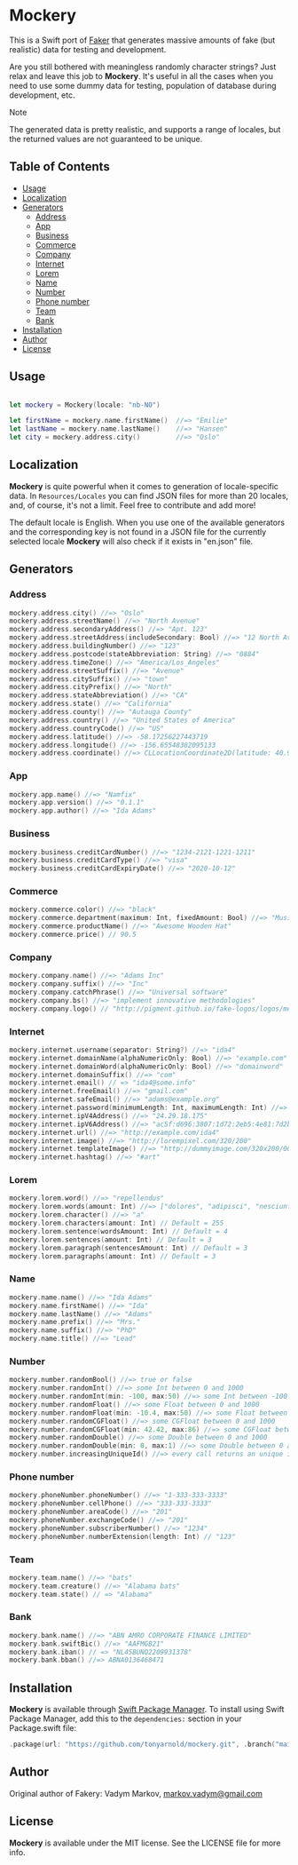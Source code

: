 # Mockery

This is a Swift port of [Faker](https://fakerjs.dev) that generates massive amounts of fake (but realistic) data for testing and development.

Are you still bothered with meaningless randomly character strings? Just relax and leave this job to **Mockery**. It's useful in all the cases when you need to use some dummy data for testing, population of database during development, etc.

> [!NOTE] 
> The generated data is pretty realistic, and supports a range of locales, but the returned values are not guaranteed to be unique.

## Table of Contents

* [Usage](#usage)
* [Localization](#localization)
* [Generators](#generators)
  * [Address](#address)
  * [App](#app)
  * [Business](#business)
  * [Commerce](#commerce)
  * [Company](#company)
  * [Internet](#internet)
  * [Lorem](#lorem)
  * [Name](#name)
  * [Number](#number)
  * [Phone number](#phone-number)
  * [Team](#team)
  * [Bank](#bank)
* [Installation](#installation)
* [Author](#author)
* [License](#license)

## Usage

```swift

let mockery = Mockery(locale: "nb-NO")

let firstName = mockery.name.firstName()  //=> "Emilie"
let lastName = mockery.name.lastName()    //=> "Hansen"
let city = mockery.address.city()         //=> "Oslo"
```

## Localization

**Mockery** is quite powerful when it comes to generation of locale-specific data. In `Resources/Locales` you can find JSON files for more than 20 locales, and, of course, it's not a limit. Feel free to contribute and add more!

The default locale is English. When you use one of the available generators and the corresponding key is not found in a JSON file for the currently selected locale **Mockery** will also check if it exists in "en.json" file.

## Generators

### Address

```swift
mockery.address.city() //=> "Oslo"
mockery.address.streetName() //=> "North Avenue"
mockery.address.secondaryAddress() //=> "Apt. 123"
mockery.address.streetAddress(includeSecondary: Bool) //=> "12 North Avenue"
mockery.address.buildingNumber() //=> "123"
mockery.address.postcode(stateAbbreviation: String) //=> "0884"
mockery.address.timeZone() //=> "America/Los_Angeles"
mockery.address.streetSuffix() //=> "Avenue"
mockery.address.citySuffix() //=> "town"
mockery.address.cityPrefix() //=> "North"
mockery.address.stateAbbreviation() //=> "CA"
mockery.address.state() //=> "California"
mockery.address.county() //=> "Autauga County"
mockery.address.country() //=> "United States of America"
mockery.address.countryCode() //=> "US"
mockery.address.latitude() //=> -58.17256227443719
mockery.address.longitude() //=> -156.65548382095133
mockery.address.coordinate() //=> CLLocationCoordinate2D(latitude: 40.97868, longitude: 29.09306)
```

### App

```swift
mockery.app.name() //=> "Namfix"
mockery.app.version() //=> "0.1.1"
mockery.app.author() //=> "Ida Adams"
```

### Business

```swift
mockery.business.creditCardNumber() //=> "1234-2121-1221-1211"
mockery.business.creditCardType() //=> "visa"
mockery.business.creditCardExpiryDate() //=> "2020-10-12"
```

### Commerce

```swift
mockery.commerce.color() //=> "black"
mockery.commerce.department(maximum: Int, fixedAmount: Bool) //=> "Music"
mockery.commerce.productName() //=> "Awesome Wooden Hat"
mockery.commerce.price() // 90.5
```

### Company

```swift
mockery.company.name() //=> "Adams Inc"
mockery.company.suffix() //=> "Inc"
mockery.company.catchPhrase() //=> "Universal software"
mockery.company.bs() //=> "implement innovative methodologies"
mockery.company.logo() // "http://pigment.github.io/fake-logos/logos/medium/color/1.png"
```

### Internet

```swift
mockery.internet.username(separator: String?) //=> "ida4"
mockery.internet.domainName(alphaNumericOnly: Bool) //=> "example.com"
mockery.internet.domainWord(alphaNumericOnly: Bool) //=> "domainword"
mockery.internet.domainSuffix() //=> "com"
mockery.internet.email() // => "ida4@some.info"
mockery.internet.freeEmail() //=> "gmail.com"
mockery.internet.safeEmail() //=> "adams@example.org"
mockery.internet.password(minimumLength: Int, maximumLength: Int) //=> "e2dddhwd1g5qhvhgfi"
mockery.internet.ipV4Address() //=> "24.29.18.175"
mockery.internet.ipV6Address() //=> "ac5f:d696:3807:1d72:2eb5:4e81:7d2b:e1df"
mockery.internet.url() //=> "http://example.com/ida4"
mockery.internet.image() //=> "http://lorempixel.com/320/200"
mockery.internet.templateImage() //=> "http://dummyimage.com/320x200/000000/ffffff"
mockery.internet.hashtag() //=> "#art"
```

### Lorem

```swift
mockery.lorem.word() //=> "repellendus"
mockery.lorem.words(amount: Int) //=> ["dolores", "adipisci", "nesciunt"]
mockery.lorem.character() //=> "a"
mockery.lorem.characters(amount: Int) // Default = 255
mockery.lorem.sentence(wordsAmount: Int) // Default = 4
mockery.lorem.sentences(amount: Int) // Default = 3
mockery.lorem.paragraph(sentencesAmount: Int) // Default = 3
mockery.lorem.paragraphs(amount: Int) // Default = 3
```

### Name

```swift
mockery.name.name() //=> "Ida Adams"
mockery.name.firstName() //=> "Ida"
mockery.name.lastName() //=> "Adams"
mockery.name.prefix() //=> "Mrs."
mockery.name.suffix() //=> "PhD"
mockery.name.title() //=> "Lead"
```

### Number

```swift
mockery.number.randomBool() //=> true or false
mockery.number.randomInt() //=> some Int between 0 and 1000
mockery.number.randomInt(min: -100, max:50) //=> some Int between -100 and 50
mockery.number.randomFloat() //=> some Float between 0 and 1000
mockery.number.randomFloat(min: -10.4, max:50) //=> some Float between -10.4 and 50
mockery.number.randomCGFloat() //=> some CGFloat between 0 and 1000
mockery.number.randomCGFloat(min: 42.42, max:86) //=> some CGFloat between -42.42 and 86
mockery.number.randomDouble() //=> some Double between 0 and 1000
mockery.number.randomDouble(min: 0, max:1) //=> some Double between 0 and 1
mockery.number.increasingUniqueId() //=> every call returns an unique int
```

### Phone number

```swift
mockery.phoneNumber.phoneNumber() //=> "1-333-333-3333"
mockery.phoneNumber.cellPhone() //=> "333-333-3333"
mockery.phoneNumber.areaCode() //=> "201"
mockery.phoneNumber.exchangeCode() //=> "201"
mockery.phoneNumber.subscriberNumber() //=> "1234"
mockery.phoneNumber.numberExtension(length: Int) // "123"
```

### Team

```swift
mockery.team.name() //=> "bats"
mockery.team.creature() //=> "Alabama bats"
mockery.team.state() // => "Alabama"
```

### Bank

```swift
mockery.bank.name() //=> "ABN AMRO CORPORATE FINANCE LIMITED"
mockery.bank.swiftBic() //=> "AAFMGB21"
mockery.bank.iban() // => "NL45BUNQ2209931378"
mockery.bank.bban() //=> ABNA0136468471
```

## Installation

**Mockery** is available through [Swift Package Manager](https://www.swift.org/documentation/package-manager/). To install using Swift Package Manager, add this to the `dependencies:` section in your Package.swift file:

```swift
.package(url: "https://github.com/tonyarnold/mockery.git", .branch("main"))
```

## Author

Original author of Fakery: Vadym Markov, markov.vadym@gmail.com

## License

**Mockery** is available under the MIT license. See the LICENSE file for more info.
